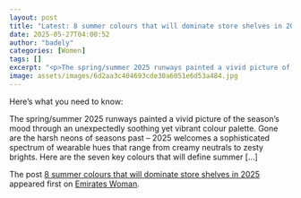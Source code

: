 ```yaml
---
layout: post
title: "Latest: 8 summer colours that will dominate store shelves in 2025"
date: 2025-05-27T04:00:52
author: "badely"
categories: [Women]
tags: []
excerpt: "<p>The spring/summer 2025 runways painted a vivid picture of the season&#8217;s mood through an unexpectedly soothing yet vibrant colour palette. Gone"
image: assets/images/6d2aa3c404693cde30a6051e6d53a484.jpg
---
```


Here’s what you need to know: <p>The spring/summer 2025 runways painted a vivid picture of the season&#8217;s mood through an unexpectedly soothing yet vibrant colour palette. Gone are the harsh neons of seasons past &#8211; 2025 welcomes a sophisticated spectrum of wearable hues that range from creamy neutrals to zesty brights. Here are the seven key colours that will define summer [&#8230;]</p>
<p>The post <a href="https://emirateswoman.com/summer-colors-2025/" rel="nofollow">8 summer colours that will dominate store shelves in 2025</a> appeared first on <a href="https://emirateswoman.com" rel="nofollow">Emirates Woman</a>.</p>

